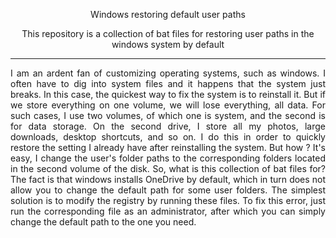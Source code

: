 <div align="center">
	<p>Windows restoring default user paths</p>
	<p>This repository is a collection of bat files for restoring user paths in the windows system by default</p>
</div>

---

<p align="justify">I am an ardent fan of customizing operating systems, such as windows. I often have to dig into system files and it happens that the system just breaks. In this case, the quickest way to fix the system is to reinstall it. But if we store everything on one volume, we will lose everything, all data. For such cases, I use two volumes, of which one is system, and the second is for data storage. On the second drive, I store all my photos, large downloads, desktop shortcuts, and so on. I do this in order to quickly restore the setting I already have after reinstalling the system. But how ? It's easy, I change the user's folder paths to the corresponding folders located in the second volume of the disk. So, what is this collection of bat files for? The fact is that windows installs OneDrive by default, which in turn does not allow you to change the default path for some user folders. The simplest solution is to modify the registry by running these files. To fix this error, just run the corresponding file as an administrator, after which you can simply change the default path to the one you need.</p>
